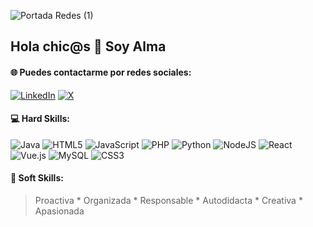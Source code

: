 ![Portada Redes (1)](https://github.com/AlmaOlmos5/AlmaOlmos5/assets/111073089/a6778095-3abb-4d23-94bb-aaf22294bcb2)
## Hola chic@s 👋 Soy Alma

#### 🌐 Puedes contactarme por redes sociales:
[![LinkedIn](https://img.shields.io/badge/LinkedIn-%230077B5.svg?logo=linkedin&logoColor=white)](https://www.linkedin.com/in/alma-olmos-pantoja/) [![X](https://img.shields.io/badge/X-black.svg?logo=X&logoColor=white)](https://twitter.com/Alma_OlmosP) 

#### 💻 Hard Skills:
![Java](https://img.shields.io/badge/java-%23ED8B00.svg?style=for-the-badge&logo=openjdk&logoColor=white) ![HTML5](https://img.shields.io/badge/html5-%23E34F26.svg?style=for-the-badge&logo=html5&logoColor=white) ![JavaScript](https://img.shields.io/badge/javascript-%23323330.svg?style=for-the-badge&logo=javascript&logoColor=%23F7DF1E) ![PHP](https://img.shields.io/badge/php-%23777BB4.svg?style=for-the-badge&logo=php&logoColor=white) ![Python](https://img.shields.io/badge/python-3670A0?style=for-the-badge&logo=python&logoColor=ffdd54) ![NodeJS](https://img.shields.io/badge/node.js-6DA55F?style=for-the-badge&logo=node.js&logoColor=white) ![React](https://img.shields.io/badge/react-%2320232a.svg?style=for-the-badge&logo=react&logoColor=%2361DAFB) ![Vue.js](https://img.shields.io/badge/vue.js-%2335495e.svg?style=for-the-badge&logo=vuedotjs&logoColor=%234FC08D) ![MySQL](https://img.shields.io/badge/mysql-%2300000f.svg?style=for-the-badge&logo=mysql&logoColor=white) ![CSS3](https://img.shields.io/badge/css3-%231572B6.svg?style=for-the-badge&logo=css3&logoColor=white)

#### 🌱 Soft Skills:
> Proactiva * Organizada * Responsable *  Autodidacta * Creativa * Apasionada

<!--
**AlmaOlmos5/AlmaOlmos5** is a ✨ _special_ ✨ repository because its `README.md` (this file) appears on your GitHub profile.

Here are some ideas to get you started:

- 🔭 I’m currently working on ...
- 🌱 I’m currently learning ...
- 👯 I’m looking to collaborate on ...
- 🤔 I’m looking for help with ...
- 💬 Ask me about ...
- 📫 How to reach me: ...
- 😄 Pronouns: ...
- ⚡ Fun fact: ...
-->
